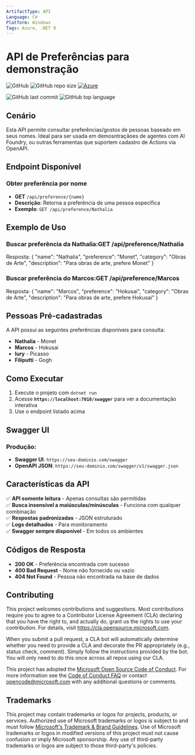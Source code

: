 ```yaml
---
ArtifactType: API
Language: C#
Platform: Windows
Tags: Azure, .NET 9
---
```



# API de Preferências para demonstração


![GitHub](https://img.shields.io/github/license/marcosoikawa/preference-api) 
![GitHub repo size](https://img.shields.io/github/repo-size/marcosoikawa/preference-api) 
[![Azure](https://badgen.net/badge/icon/azure?icon=azure&label)](https://azure.microsoft.com)

![GitHub last commit](https://img.shields.io/github/last-commit/marcosoikawa/preference-api)
![GitHub top language](https://img.shields.io/github/languages/top/marcosoikawa/preference-api)

## Cenário

Esta API permite consultar preferências/gostos de pessoas baseado em seus nomes. Ideal para ser usada em demosntraçãoes de agentes com AI Foundry, ou outras ferramentas que suportem cadastro de Actions via OpenAPI.

## Endpoint Disponível

### Obter preferência por nome
- **GET** `/api/preference/{name}`
- **Descrição**: Retorna a preferência de uma pessoa específica
- **Exemplo**: `GET /api/preference/Nathalia`

## Exemplo de Uso

### Buscar preferência da Nathalia:GET /api/preference/Nathalia
Resposta:
{
    "name": "Nathalia",
    "preference": "Monet",
    "category": "Obras de Arte",
    "description": "Para obras de arte, prefere Monet"
}
### Buscar preferência do Marcos:GET /api/preference/Marcos
Resposta:
{
    "name": "Marcos",
    "preference": "Hokusai",
    "category": "Obras de Arte",
    "description": "Para obras de arte, prefere Hokusai"
}
## Pessoas Pré-cadastradas

A API possui as seguintes preferências disponíveis para consulta:
- **Nathalia** - Monet
- **Marcos** - Hokusai
- **Iury** - Picasso
- **Filiputti** - Gogh

## Como Executar

1. Execute o projeto com `dotnet run`
2. Acesse **`https://localhost:7010/swagger`** para ver a documentação interativa
3. Use o endpoint listado acima

## Swagger UI

### Produção:
- **Swagger UI**: `https://seu-dominio.com/swagger`
- **OpenAPI JSON**: `https://seu-dominio.com/swagger/v1/swagger.json`

## Características da API

✅ **API somente leitura** - Apenas consultas são permitidas  
✅ **Busca insensível a maiúsculas/minúsculas** - Funciona com qualquer combinação  
✅ **Respostas padronizadas** - JSON estruturado  
✅ **Logs detalhados** - Para monitoramento  
✅ **Swagger sempre disponível** - Em todos os ambientes  

## Códigos de Resposta

- **200 OK** - Preferência encontrada com sucesso
- **400 Bad Request** - Nome não fornecido ou vazio
- **404 Not Found** - Pessoa não encontrada na base de dados


## Contributing

This project welcomes contributions and suggestions.  Most contributions require you to agree to a
Contributor License Agreement (CLA) declaring that you have the right to, and actually do, grant us
the rights to use your contribution. For details, visit https://cla.opensource.microsoft.com.

When you submit a pull request, a CLA bot will automatically determine whether you need to provide
a CLA and decorate the PR appropriately (e.g., status check, comment). Simply follow the instructions
provided by the bot. You will only need to do this once across all repos using our CLA.

This project has adopted the [Microsoft Open Source Code of Conduct](https://opensource.microsoft.com/codeofconduct/).
For more information see the [Code of Conduct FAQ](https://opensource.microsoft.com/codeofconduct/faq/) or
contact [opencode@microsoft.com](mailto:opencode@microsoft.com) with any additional questions or comments.

## Trademarks

This project may contain trademarks or logos for projects, products, or services. Authorized use of Microsoft 
trademarks or logos is subject to and must follow 
[Microsoft's Trademark & Brand Guidelines](https://www.microsoft.com/en-us/legal/intellectualproperty/trademarks/usage/general).
Use of Microsoft trademarks or logos in modified versions of this project must not cause confusion or imply Microsoft sponsorship.
Any use of third-party trademarks or logos are subject to those third-party's policies.